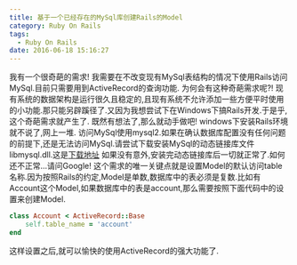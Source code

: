 ```yaml
---
title: 基于一个已经存在的MySql库创建Rails的Model
category: Ruby On Rails
tags:
  - Ruby On Rails
date: 2016-06-18 15:16:27
---
```

我有一个很奇葩的需求!
我需要在不改变现有MySql表结构的情况下使用Rails访问MySql.目前只需要用到ActiveRecord的查询功能.
为何会有这种奇葩需求呢?!
现有系统的数据架构是运行很久且稳定的,且现有系统不允许添加一些方便平时使用的小功能.那只能另辟蹊径了.又因为我想尝试下在Windows下搞Rails开发.于是乎,这个奇葩需求就产生了.
既然有想法了,那么就动手做吧!
windows下安装Rails环境就不说了,网上一堆.
访问MySql使用mysql2.如果在确认数据库配置没有任何问题的前提下,还是无法访问MySql.请尝试下载安装MySql的动态链接库文件libmysql.dll.这是[下载地址](http://www.mysql.com/downloads/connector/c/)
如果没有意外,安装完动态链接库后一切就正常了.如何还不正常...请问Google!
这个需求的唯一关键点就是设置Model的默认访问table名称.因为按照Rails的约定,Model是单数,数据库中的表必须是复数.比如有Account这个Model,如果数据库中的表是account,那么需要按照下面代码中的设置来创建Model.
```ruby
class Account < ActiveRecord::Base
    self.table_name = 'account'
end
```
这样设置之后,就可以愉快的使用ActiveRecord的强大功能了.

